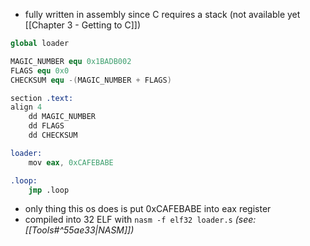 - fully written in assembly since C requires a stack (not available yet [[Chapter 3 - Getting to C]])
```loader.s
global loader

MAGIC_NUMBER equ 0x1BADB002
FLAGS equ 0x0
CHECKSUM equ -(MAGIC_NUMBER + FLAGS)

section .text:
align 4
	dd MAGIC_NUMBER
	dd FLAGS
	dd CHECKSUM

loader:
	mov eax, 0xCAFEBABE

.loop:
	jmp .loop
```

- only thing this os does is put 0xCAFEBABE into eax register
- compiled into 32 ELF with `nasm -f elf32 loader.s` *(see: [[Tools#^55ae33|NASM]])*